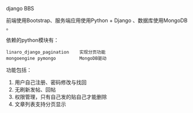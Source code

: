 django BBS

前端使用Bootstrap、服务端应用使用Python + Django 、数据库使用MongoDB 。

依赖的python模块有：

 	linaro_django_pagination 	实现分页功能
	mongoengine pymongo	        MongoDB驱动
	
	
功能包括：
1. 用户自己注册、密码修改与找回
2. 无刷新发帖、回帖
3. 权限管理，只有自己发的贴自己才能删除
4. 文章列表支持分页显示
	

